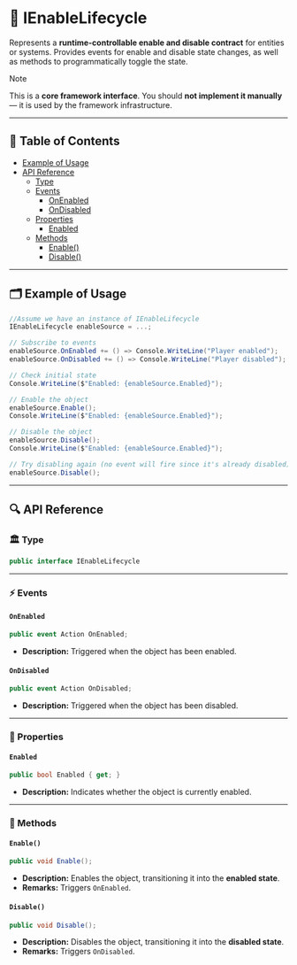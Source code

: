 # 🧩 IEnableLifecycle

Represents a **runtime-controllable enable and disable contract** for entities or systems. Provides
events for enable and disable state changes, as well as methods to programmatically toggle the state.

> [!NOTE]
> This is a **core framework interface**. You should **not implement it manually** — it is used by the
> framework infrastructure.

---

## 📑 Table of Contents

<ul>
  <li><a href="#-example-of-usage">Example of Usage</a></li>
  <li>
    <a href="#-api-reference">API Reference</a>
    <ul>
      <li><a href="#-type">Type</a></li>
      <li>
        <a href="#-events">Events</a>
        <ul>
          <li><a href="#onenabled">OnEnabled</a></li>
          <li><a href="#ondisabled">OnDisabled</a></li>
        </ul>
      </li>
      <li>
        <a href="#-properties">Properties</a>
        <ul>
          <li><a href="#enabled">Enabled</a></li>
        </ul>
      </li>
      <li>
        <a href="#-methods">Methods</a>
        <ul>
          <li><a href="#enable">Enable()</a></li>
          <li><a href="#disable">Disable()</a></li>
        </ul>
      </li>
    </ul>
  </li>
</ul>

---

## 🗂 Example of Usage

```csharp
//Assume we have an instance of IEnableLifecycle
IEnableLifecycle enableSource = ...;

// Subscribe to events
enableSource.OnEnabled += () => Console.WriteLine("Player enabled");
enableSource.OnDisabled += () => Console.WriteLine("Player disabled");

// Check initial state
Console.WriteLine($"Enabled: {enableSource.Enabled}");

// Enable the object
enableSource.Enable();
Console.WriteLine($"Enabled: {enableSource.Enabled}");

// Disable the object
enableSource.Disable();
Console.WriteLine($"Enabled: {enableSource.Enabled}");

// Try disabling again (no event will fire since it's already disabled)
enableSource.Disable();
```

---

## 🔍 API Reference

### 🏛️ Type <div id="-type"></div>

```csharp
public interface IEnableLifecycle
```

---

### ⚡ Events

#### `OnEnabled`

```csharp
public event Action OnEnabled;
```

- **Description:** Triggered when the object has been enabled.

#### `OnDisabled`

```csharp
public event Action OnDisabled;
```

- **Description:** Triggered when the object has been disabled.

---

### 🔑 Properties

#### `Enabled`

```csharp
public bool Enabled { get; }
```

- **Description:** Indicates whether the object is currently enabled.

---

### 🏹 Methods

#### `Enable()`

```csharp
public void Enable();
```

- **Description:** Enables the object, transitioning it into the **enabled state**.
- **Remarks:** Triggers `OnEnabled`.

#### `Disable()`

```csharp
public void Disable();
```

- **Description:** Disables the object, transitioning it into the **disabled state**.
- **Remarks:** Triggers `OnDisabled`.